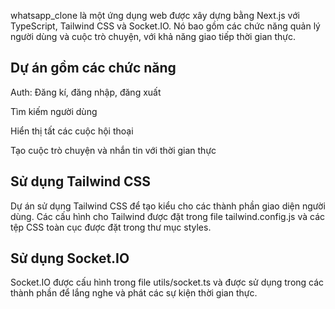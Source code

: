 whatsapp_clone là một ứng dụng web được xây dựng bằng Next.js với TypeScript, Tailwind CSS và Socket.IO. Nó bao gồm các chức năng quản lý người dùng và cuộc trò chuyện, với khả năng giao tiếp thời gian thực.
## Dự án gồm các chức năng
<p>Auth: Đăng kí, đăng nhập, đăng xuất</p>
<p>Tìm kiếm người dùng</p>
<p>Hiển thị tất các cuộc hội thoại</p>
<p>Tạo cuộc trò chuyện và nhắn tin với thời gian thực</p>


## Sử dụng Tailwind CSS
Dự án sử dụng Tailwind CSS để tạo kiểu cho các thành phần giao diện người dùng. Các cấu hình cho Tailwind được đặt trong file tailwind.config.js và các tệp CSS toàn cục được đặt trong thư mục styles.

## Sử dụng Socket.IO
Socket.IO được cấu hình trong file utils/socket.ts và được sử dụng trong các thành phần để lắng nghe và phát các sự kiện thời gian thực.
